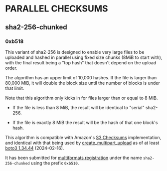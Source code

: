 # PARALLEL CHECKSUMS

## sha2-256-chunked

### 0xb518

This variant of sha2-256 is designed to enable very large files
to be uploaded and hashed in parallel using fixed size chunks
(8MiB to start with), with the final result being a "top hash"
that doesn't depend on the upload order.

The algorithm has an upper limit of 10,000 hashes.
If the file is larger than 80,000 MiB,
it will double the block size until the number of blocks
is under that limit.

Note that this algorithm only kicks in for files larger than or equal to 8 MiB.

* If the file is less than 8 MiB,
  the result will be identical to "serial" sha2-256.

* If the file is exactly 8 MiB
  the result will be the hash of that one block's hash.

This algorithm is compatible with Amazon's 
[S3 Checksums](https://aws.amazon.com/blogs/aws/new-additional-checksum-algorithms-for-amazon-s3/)
implementation, and identical with that being used by
[create_multipart_upload](https://boto3.amazonaws.com/v1/documentation/api/latest/reference/services/s3/client/create_multipart_upload.html)
as of at least [boto3 1.34.44](https://pypi.org/project/boto3/1.34.44/) 
(2024-02-16).

It has been submitted for
[multiformats registration](https://github.com/multiformats/multiformats/blob/master/contributing.md#multiformats-registrations)
under the name `sha2-256-chunked` using the prefix `0xb510`.
